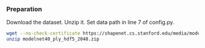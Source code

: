 ### Preparation

Download the dataset. Unzip it. Set data path in line 7 of config.py.

```bash
wget --no-check-certificate https://shapenet.cs.stanford.edu/media/modelnet40_ply_hdf5_2048.zip
unzip modelnet40_ply_hdf5_2048.zip
```
